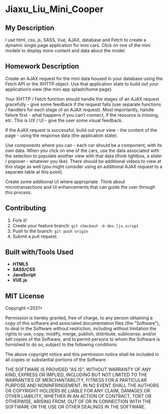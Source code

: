 # Jiaxu_Liu_Mini_Cooper


## My Description
I use html, css, js, SASS, Vue, AJAX, database and Fetch to create a dynamic single page application for mini cars. Click on one of the mini models to display more content and data about the model.

## Homework Description
Create an AJAX request for the mini data housed in your database using the Fetch API or the XHTTP object. Use that application state to build out your application’s view (the mini app splash/home page). 

Your XHTTP / Fetch function should handle the stages of an AJAX request gracefully - give some feedback if the request fails (use separate functions / handlers for each stage of an AJAX request). Most importantly, handle failure first - what happens if you can’t connect, if the resource is missing, etc. This is UX / UI - give the user some visual feedback. 

If the AJAX request is successful, build out your view - the content of the page - using the response data (the application state). 

Use components where you can - each car should be a component, with its own data. When you click on one of the cars, use the data associated with the selection to populate another view with that data (think lightbox, a slider / popover - whatever you like). There should be additional videos to view at this stage as well (you might consider using an additional AJAX request to a separate table at this point). 

Create some additional UI where appropriate. Think about microtransactions and UI enhancements that can guide the user through this process.

## Contributing

1. Fork it!
2. Create your feature branch: `git checkout -b dev.ljx.script`
3. Push to the branch: `git push origin`
4. Submit a pull request.


## Built with/Tools Used

* **HTML5**
* **SASS/CSS**
* **JavaScript**
* **VUE.js**


## MIT License
Copyright <2021> <CJiaxu Liu>

Permission is hereby granted, free of charge, to any person obtaining a copy of this software and associated documentation files (the "Software"), to deal in the Software without restriction, including without limitation the rights to use, copy, modify, merge, publish, distribute, sublicense, and/or sell copies of the Software, and to permit persons to whom the Software is furnished to do so, subject to the following conditions:

The above copyright notice and this permission notice shall be included in all copies or substantial portions of the Software.

THE SOFTWARE IS PROVIDED "AS IS", WITHOUT WARRANTY OF ANY KIND, EXPRESS OR IMPLIED, INCLUDING BUT NOT LIMITED TO THE WARRANTIES OF MERCHANTABILITY, FITNESS FOR A PARTICULAR PURPOSE AND NONINFRINGEMENT. IN NO EVENT SHALL THE AUTHORS OR COPYRIGHT HOLDERS BE LIABLE FOR ANY CLAIM, DAMAGES OR OTHER LIABILITY, WHETHER IN AN ACTION OF CONTRACT, TORT OR OTHERWISE, ARISING FROM, OUT OF OR IN CONNECTION WITH THE SOFTWARE OR THE USE OR OTHER DEALINGS IN THE SOFTWARE.

